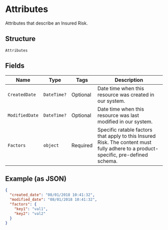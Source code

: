 
# Attributes

Attributes that describe an Insured Risk.

## Structure

`Attributes`

## Fields

| Name | Type | Tags | Description |
|  --- | --- | --- | --- |
| `CreatedDate` | `DateTime?` | Optional | Date time when this resource was created in our system. |
| `ModifiedDate` | `DateTime?` | Optional | Date time when this resource was last modified in our system. |
| `Factors` | `object` | Required | Specific ratable factors that apply to this Insured Risk. The content must fully adhere to a product-specific, pre-defined schema. |

## Example (as JSON)

```json
{
  "created_date": "08/01/2018 10:41:32",
  "modified_date": "08/01/2018 10:41:32",
  "factors": {
    "key1": "val1",
    "key2": "val2"
  }
}
```

